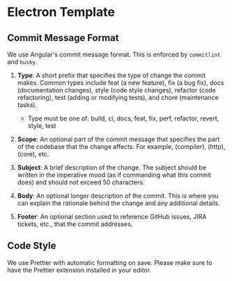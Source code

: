 # Electron Template

## Commit Message Format
We use Angular's commit message format. This is enforced by `commitlint` and `husky`.

1. **Type**: A short prefix that specifies the type of change the commit makes. Common types include feat (a new feature), fix (a bug fix), docs (documentation changes), style (code style changes), refactor (code refactoring), test (adding or modifying tests), and chore (maintenance tasks).
   - Type must be one of: build, ci, docs, feat, fix, perf, refactor, revert, style, test

2. **Scope**: An optional part of the commit message that specifies the part of the codebase that the change affects. For example, (compiler), (http), (core), etc.

3. **Subject**: A brief description of the change. The subject should be written in the imperative mood (as if commanding what this commit does) and should not exceed 50 characters.

4. **Body**: An optional longer description of the commit. This is where you can explain the rationale behind the change and any additional details.

5. **Footer**: An optional section used to reference GitHub issues, JIRA tickets, etc., that the commit addresses.

## Code Style
We use Prettier with automatic formatting on save. Please make sure to have the Prettier extension 
installed in your editor.